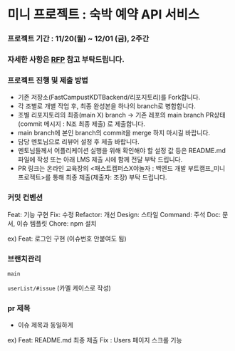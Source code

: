 # 미니 프로젝트 : 숙박 예약 API 서비스 
### 프로젝트 기간 : 11/20(월) ~ 12/01 (금), 2주간
### 자세한 사항은 [RFP](https://drive.google.com/drive/folders/1qfZwNE8Dz7XCTks1dmz3OTF2lKCY0k0E) 참고 부탁드립니다.
### 프로젝트 진행 및 제출 방법
- 기존 저장소(FastCampustKDTBackend/리포지토리)를 Fork합니다.
- 각 조별로 개별 작업 후, 최종 완성본을 하나의 branch로 병합합니다.
- 조별 리포지토리의 최종(main X) branch -> 기존 레포의 main branch PR상태(commit 메시지 : N조 최종 제출) 로 제출합니다.
- main branch에 본인 branch의 commit을 merge 하지 마시길 바랍니다.
- 담당 멘토님으로 리뷰어 설정 후 제출 바랍니다.
- 멘토님들께서 어플리케이션 실행을 위해 확인해야 할 설정 값 등은 README.md 파일에 작성 또는 아래 LMS 제출 시에 함께 전달 부탁 드립니다.
- PR 링크는 온라인 교육장의 <패스트캠퍼스X야놀자 : 백엔드 개발 부트캠프_미니 프로젝트>를 통해 최종 제출(제출자: 조장) 부탁 드립니다.

### 커밋 컨벤션
Feat: 기능 구현
Fix: 수정
Refactor: 개선
Design: 스타일
Command: 주석
Doc: 문서, 이슈 템플릿
Chore: npm 설치

ex) Feat: 로그인 구현 (이슈번호 안붙여도 됨)

### 브랜치관리
`main`

`userList/#issue`
(카멜 케이스로 작성)

### pr 제목
- 이슈 제목과 동일하게

ex) 
Feat: README.md 최종 제출
Fix : Users 페이지 스크롤 기능
